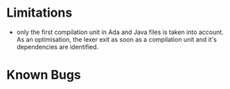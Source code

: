 Limitations
===========

- only the first compilation unit in Ada and Java files is taken into account.
  As an optimisation, the lexer exit as soon as a compilation unit and
  it's dependencies are identified.

Known Bugs
==========


